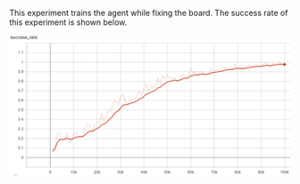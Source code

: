 This experiment trains the agent while fixing the board. The success rate of this experiment is shown below.

![Success rate of this experiment](./fixed_board.png)